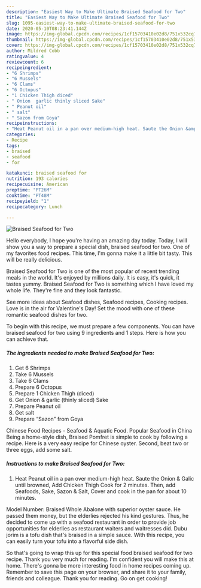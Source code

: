 ```yaml
---
description: "Easiest Way to Make Ultimate Braised Seafood for Two"
title: "Easiest Way to Make Ultimate Braised Seafood for Two"
slug: 1095-easiest-way-to-make-ultimate-braised-seafood-for-two
date: 2020-05-10T08:23:41.144Z
image: https://img-global.cpcdn.com/recipes/1cf15703410e02d8/751x532cq70/braised-seafood-for-two-recipe-main-photo.jpg
thumbnail: https://img-global.cpcdn.com/recipes/1cf15703410e02d8/751x532cq70/braised-seafood-for-two-recipe-main-photo.jpg
cover: https://img-global.cpcdn.com/recipes/1cf15703410e02d8/751x532cq70/braised-seafood-for-two-recipe-main-photo.jpg
author: Mildred Cobb
ratingvalue: 4
reviewcount: 6
recipeingredient:
- "6 Shrimps"
- "6 Mussels"
- "6 Clams"
- "6 Octopus"
- "1 Chicken Thigh diced"
- " Onion  garlic thinly sliced Sake"
- " Peanut oil"
- " salt"
- " Sazon from Goya"
recipeinstructions:
- "Heat Peanut oil in a pan over medium-high heat. Saute the Onion &amp; Galic until browned, Add Chicken Thigh Cook for 2 minutes. Then, add Seafoods, Sake, Sazon &amp; Salt, Cover and cook in the pan for about 10 minutes."
categories:
- Recipe
tags:
- braised
- seafood
- for

katakunci: braised seafood for 
nutrition: 193 calories
recipecuisine: American
preptime: "PT26M"
cooktime: "PT48M"
recipeyield: "1"
recipecategory: Lunch

---
```



![Braised Seafood for Two](https://img-global.cpcdn.com/recipes/1cf15703410e02d8/751x532cq70/braised-seafood-for-two-recipe-main-photo.jpg)

Hello everybody, I hope you're having an amazing day today. Today, I will show you a way to prepare a special dish, braised seafood for two. One of my favorites food recipes. This time, I'm gonna make it a little bit tasty. This will be really delicious.

Braised Seafood for Two is one of the most popular of recent trending meals in the world. It's enjoyed by millions daily. It is easy, it's quick, it tastes yummy. Braised Seafood for Two is something which I have loved my whole life. They're fine and they look fantastic.

See more ideas about Seafood dishes, Seafood recipes, Cooking recipes. Love is in the air for Valentine&#39;s Day! Set the mood with one of these romantic seafood dishes for two.


To begin with this recipe, we must prepare a few components. You can have braised seafood for two using 9 ingredients and 1 steps. Here is how you can achieve that.

<!--inarticleads1-->

##### The ingredients needed to make Braised Seafood for Two:

1. Get 6 Shrimps
1. Take 6 Mussels
1. Take 6 Clams
1. Prepare 6 Octopus
1. Prepare 1 Chicken Thigh (diced)
1. Get  Onion &amp; garlic (thinly sliced) Sake
1. Prepare  Peanut oil
1. Get  salt
1. Prepare  “Sazon” from Goya


Chinese Food Recipes - Seafood &amp; Aquatic Food. Popular Seafood in China Being a home-style dish, Braised Pomfret is simple to cook by following a recipe. Here is a very easy recipe for Chinese oyster. Second, beat two or three eggs, add some salt. 

<!--inarticleads2-->

##### Instructions to make Braised Seafood for Two:

1. Heat Peanut oil in a pan over medium-high heat. Saute the Onion &amp; Galic until browned, Add Chicken Thigh Cook for 2 minutes. Then, add Seafoods, Sake, Sazon &amp; Salt, Cover and cook in the pan for about 10 minutes.


Model Number: Braised Whole Abalone with superior oyster sauce. He passed them money, but the elderlies rejected his kind gestures. Thus, he decided to come up with a seafood restaurant in order to provide job opportunities for elderlies as restaurant waiters and waitresses did. Dubu jorim is a tofu dish that&#39;s braised in a simple sauce. With this recipe, you can easily turn your tofu into a flavorful side dish. 

So that's going to wrap this up for this special food braised seafood for two recipe. Thank you very much for reading. I'm confident you will make this at home. There's gonna be more interesting food in home recipes coming up. Remember to save this page on your browser, and share it to your family, friends and colleague. Thank you for reading. Go on get cooking!
